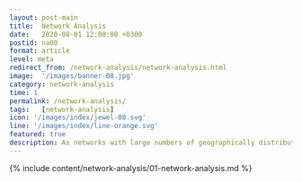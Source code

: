 ```yaml
---
layout: post-main
title:  Network Analysis
date:   2020-08-01 12:00:00 +0300
postid: na00
format: article
level: meta
redirect_from: /network-analysis/network-analysis.html
image:  '/images/banner-08.jpg'
category: network-analysis
time: 1
permalink: /network-analysis/
tags:   [network-analysis]
icon: '/images/index/jewel-08.svg'
line: '/images/index/line-orange.svg'
featured: true
description: As networks with large numbers of geographically distributed nodes evolve, issues such as processing delays and data transfers may arise, potentially creating an environment for adversarial attacks.
---
```


{% include content/network-analysis/01-network-analysis.md %}
